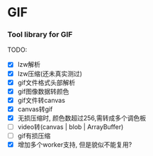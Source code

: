 # GIF

### Tool library for GIF

TODO:
- [x] lzw解析
- [x] lzw压缩(还未真实测过)
- [x] gif文件格式头部解析
- [x] gif图像数据转颜色
- [x] gif文件转canvas
- [x] canvas转gif
- [x] 无损压缩时, 颜色数超过256,需转成多个调色板
- [ ] video转(canvas | blob | ArrayBuffer)
- [ ] gif有损压缩
- [x] 增加多个worker支持, 但是貌似不能复用?